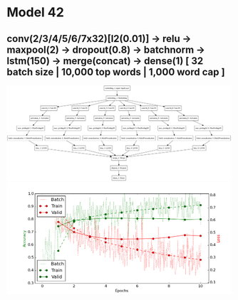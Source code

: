 # Model 42
## conv(2/3/4/5/6/7x32)[l2(0.01)] -> relu -> maxpool(2) -> dropout(0.8) -> batchnorm -> lstm(150) -> merge(concat) -> dense(1)  [ 32 batch size | 10,000 top words | 1,000 word cap ]
![diagram](https://github.com/ayenter/imdb_mud/blob/master/model_42/m42_diagram.png)
![graph](https://github.com/ayenter/imdb_mud/blob/master/model_42/m42_r1_e10_graph.png)